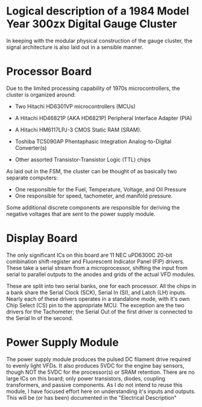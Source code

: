 # Logical description of a 1984 Model Year 300zx Digital Gauge Cluster

In keeping with the modular physical construction of the gauge cluster, the signal architecture is also laid out in a sensible manner.

# Processor Board

Due to the limited processing capability of 1970s microcontrollers, the cluster is organized around:

* Two Hitachi HD6301VP microcontrollers (MCUs)
* A Hitachi HD46821P (AKA HD6821P) Peripheral Interface Adapter (PIA)
* A Hitachi HM6117LPJ-3 CMOS Static RAM (SRAM).
* Toshiba TC5090AP Phentaphasic Integration Analog-to-Digital Converter(s)

* Other assorted Transistor-Transistor Logic (TTL) chips

As laid out in the FSM, the cluster can be thought of as basically two separate computers:

* One responsible for the Fuel, Temperature, Voltage, and Oil Pressure
* One responsible for speed, tachometer, and manifold pressure. 

Some additional discrete components are responsible for deriving the negative voltages that are sent to the power supply module.

# Display Board

The only significant ICs on this board are 11  NEC uPD6300C 20-bit combination shift-register and Fluorescent Indicator Panel (FIP) drivers. These take a serial stream from a microprocessor, shifting the input from serial to parallel outputs to the anodes and grids of the actual VFD modules. 

These are split into two serial banks, one for each processor. All the chips in a bank share the Serial Clock (SCK), Serial In (SI), and Latch (LH) inputs. Nearly each of these drivers operates in a standalone mode, with it's own Chip Select (CS) pin to the appropriate MCU. The exception are the two drivers for the Tachometer; the Serial Out of the first driver is connected to the Serial In of the second. 

# Power Supply Module

The power supply module produces the pulsed DC filament drive required to evenly light VFDs. It also produces 5VDC for the engine bay sensors, though NOT the 5VDC for the processor(s) or SRAM retention. There are no large ICs on this board; only power transistors, diodes, coupling transformers, and passive components. 
As I do not intend to reuse this module, I have focused effort here on understanding it's inputs and outputs. This will be (or has been) documented in the "Electrical Description"

